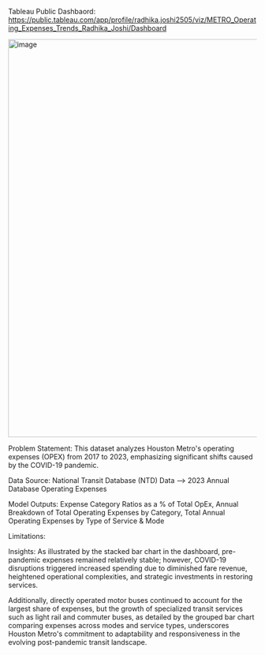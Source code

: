 Tableau Public Dashbaord: https://public.tableau.com/app/profile/radhika.joshi2505/viz/METRO_Operating_Expenses_Trends_Radhika_Joshi/Dashboard

<img width="807" alt="image" src="https://github.com/user-attachments/assets/19f79e56-43ad-4d51-b1ce-8c5ead4db09d" />

Problem Statement: This dataset analyzes Houston Metro's operating expenses (OPEX) from 2017 to 2023, emphasizing significant shifts caused by the COVID-19 pandemic. 

Data Source: National Transit Database (NTD) Data --> 2023 Annual Database Operating Expenses

Model Outputs: Expense Category Ratios as a % of Total OpEx, Annual Breakdown of Total Operating Expenses by Category, Total Annual Operating Expenses by Type of Service & Mode

Limitations: 

Insights: As illustrated by the stacked bar chart in the dashboard, pre-pandemic expenses remained relatively stable; however, COVID-19 disruptions triggered increased spending due to diminished fare revenue, heightened operational complexities, and strategic investments in restoring services. 

Additionally, directly operated motor buses continued to account for the largest share of expenses, but the growth of specialized transit services such as light rail and commuter buses, as detailed by the grouped bar chart comparing expenses across modes and service types, underscores Houston Metro's commitment to adaptability and responsiveness in the evolving post-pandemic transit landscape.

